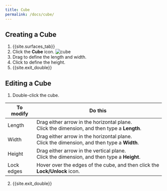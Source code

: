 ```yaml
---
title: Cube
permalink: /docs/cube/
---
```


## Creating a Cube

1. {{site.surfaces_tab}}
2. Click the **Cube** icon. ![cube](https://documentationdemo.github.io/img/ribbonPrimitiveCube-80@2x.png)
3. Drag to define the length and width.
4. Click to define the height.
5. {{site.exit_double}}

## Editing a Cube

1. Double-click the cube.

To modify | Do this
--- | ---
Length | Drag either arrow in the horizontal plane.<br>Click the dimension, and then type a **Length**.
Width | Drag either arrow in the horizontal plane.<br>Click the dimension, and then type a **Width**.
Height | Drag either arrow in the vertical plane.<br>Click the dimension, and then type a **Height**.
Lock edges | Hover over the edges of the cube, and then click the **Lock/Unlock** icon.

2. {{site.exit_double}}
